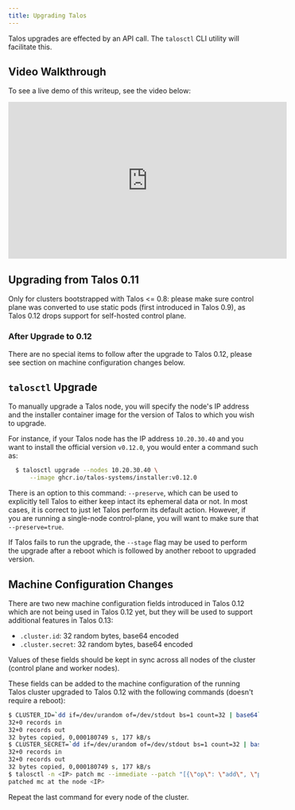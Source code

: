 ```yaml
---
title: Upgrading Talos
---
```


Talos upgrades are effected by an API call.
The `talosctl` CLI utility will facilitate this.
<!-- , or you can use the automatic upgrade features provided by the [talos controller manager](https://github.com/talos-systems/talos-controller-manager) -->

## Video Walkthrough

To see a live demo of this writeup, see the video below:

<iframe width="560" height="315" src="https://www.youtube.com/embed/sw78qS8vBGc" frameborder="0" allow="accelerometer; autoplay; clipboard-write; encrypted-media; gyroscope; picture-in-picture" allowfullscreen></iframe>

## Upgrading from Talos 0.11

Only for clusters bootstrapped with Talos <= 0.8: please make sure control plane was converted to use static pods
(first introduced in Talos 0.9), as Talos 0.12 drops support for self-hosted control plane.

### After Upgrade to 0.12

There are no special items to follow after the upgrade to Talos 0.12, please see section on machine configuration changes
below.

## `talosctl` Upgrade

To manually upgrade a Talos node, you will specify the node's IP address and the
installer container image for the version of Talos to which you wish to upgrade.

For instance, if your Talos node has the IP address `10.20.30.40` and you want
to install the official version `v0.12.0`, you would enter a command such
as:

```sh
  $ talosctl upgrade --nodes 10.20.30.40 \
      --image ghcr.io/talos-systems/installer:v0.12.0
```

There is an option to this command: `--preserve`, which can be used to explicitly tell Talos to either keep intact its ephemeral data or not.
In most cases, it is correct to just let Talos perform its default action.
However, if you are running a single-node control-plane, you will want to make sure that `--preserve=true`.

If Talos fails to run the upgrade, the `--stage` flag may be used to perform the upgrade after a reboot
which is followed by another reboot to upgraded version.

<!--
## Talos Controller Manager

The Talos Controller Manager can coordinate upgrades of your nodes
automatically.
It ensures that a controllable number of nodes are being
upgraded at any given time.
It also applies an upgrade flow which allows you to classify some machines as
early adopters and others as getting only stable, tested versions.

To find out more about the controller manager and to get it installed and
configured, take a look at the [GitHub page](https://github.com/talos-systems/talos-controller-manager).
Please note that the controller manager is still in fairly early development.
More advanced features, such as time slot scheduling, will be coming in the
future.
-->

## Machine Configuration Changes

There are two new machine configuration fields introduced in Talos 0.12 which are not being used in Talos 0.12 yet,
but they will be used to support additional features in Talos 0.13:

* `.cluster.id`: 32 random bytes, base64 encoded
* `.cluster.secret`: 32 random bytes, base64 encoded

Values of these fields should be kept in sync across all nodes of the cluster (control plane and worker nodes).

These fields can be added to the machine configuration of the running Talos cluster upgraded to Talos 0.12 with the following commands
(doesn't require a reboot):

```bash
$ CLUSTER_ID=`dd if=/dev/urandom of=/dev/stdout bs=1 count=32 | base64`
32+0 records in
32+0 records out
32 bytes copied, 0,000180749 s, 177 kB/s
$ CLUSTER_SECRET=`dd if=/dev/urandom of=/dev/stdout bs=1 count=32 | base64`
32+0 records in
32+0 records out
32 bytes copied, 0,000180749 s, 177 kB/s
$ talosctl -n <IP> patch mc --immediate --patch "[{\"op\": \"add\", \"path\": \"/cluster/id\", \"value\": \"$CLUSTER_ID\"},{\"op\": \"add\", \"path\": \"/cluster/secret\", \"value\": \"$CLUSTER_SECRET\"}]"
patched mc at the node <IP>
```

Repeat the last command for every node of the cluster.
